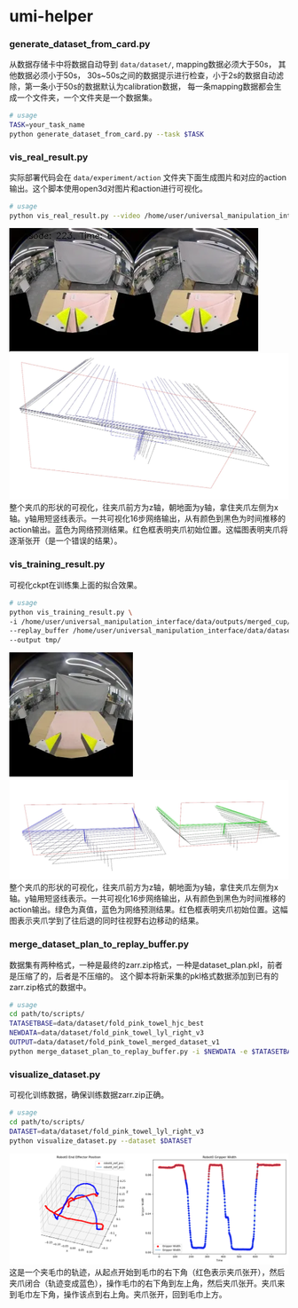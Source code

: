 # umi-helper

### generate_dataset_from_card.py
从数据存储卡中将数据自动导到 `data/dataset/`, mapping数据必须大于50s， 其他数据必须小于50s， 30s~50s之间的数据提示进行检查，小于2s的数据自动滤除，第一条小于50s的数据默认为calibration数据， 每一条mapping数据都会生成一个文件夹，一个文件夹是一个数据集。

``` bash
# usage
TASK=your_task_name
python generate_dataset_from_card.py --task $TASK
```

### vis_real_result.py
实际部署代码会在 `data/experiment/action` 文件夹下面生成图片和对应的action输出。这个脚本使用open3d对图片和action进行可视化。
``` bash
# usage
python vis_real_result.py --video /home/user/universal_manipulation_interface/data/experiments/wahaha/action/223
```
![Image](pic/real_raw.webp)
![Image](pic/real_action.webp)
整个夹爪的形状的可视化，往夹爪前方为z轴，朝地面为y轴，拿住夹爪左侧为x轴。y轴用短竖线表示。一共可视化16步网络输出，从有颜色到黑色为时间推移的action输出。蓝色为网络预测结果。红色框表明夹爪初始位置。这幅图表明夹爪将逐渐张开（是一个错误的结果）。
### vis_training_result.py
可视化ckpt在训练集上面的拟合效果。
``` bash
# usage
python vis_training_result.py \
-i /home/user/universal_manipulation_interface/data/outputs/merged_cup/epoch=0000-train_loss=0.035.ckpt \
--replay_buffer /home/user/universal_manipulation_interface/data/dataset/cup_in_the_wild/dataset.zarr.zip \
--output tmp/
```
![Image](pic/training_raw.webp)
![Image](pic/training_action.webp)
整个夹爪的形状的可视化，往夹爪前方为z轴，朝地面为y轴，拿住夹爪左侧为x轴。y轴用短竖线表示。一共可视化16步网络输出，从有颜色到黑色为时间推移的action输出。绿色为真值，蓝色为网络预测结果。红色框表明夹爪初始位置。这幅图表示夹爪学到了往后退的同时往视野右边移动的结果。
### merge_dataset_plan_to_replay_buffer.py
数据集有两种格式，一种是最终的zarr.zip格式，一种是dataset_plan.pkl，前者是压缩了的，后者是不压缩的。
这个脚本将新采集的pkl格式数据添加到已有的zarr.zip格式的数据中。
``` bash
# usage
cd path/to/scripts/
TATASETBASE=data/dataset/fold_pink_towel_hjc_best
NEWDATA=data/dataset/fold_pink_towel_lyl_right_v3
OUTPUT=data/dataset/fold_pink_towel_merged_dataset_v1
python merge_dataset_plan_to_replay_buffer.py -i $NEWDATA -e $TATASETBASE -o $OUTPUT
```

### visualize_dataset.py
可视化训练数据，确保训练数据zarr.zip正确。
``` bash
# usage
cd path/to/scripts/
DATASET=data/dataset/fold_pink_towel_lyl_right_v3
python visualize_dataset.py --dataset $DATASET
```
![Image](pic/visualize_dataset.png)
这是一个夹毛巾的轨迹，从起点开始到毛巾的右下角（红色表示夹爪张开），然后夹爪闭合（轨迹变成蓝色），操作毛巾的右下角到左上角，然后夹爪张开。夹爪来到毛巾左下角，操作该点到右上角。夹爪张开，回到毛巾上方。